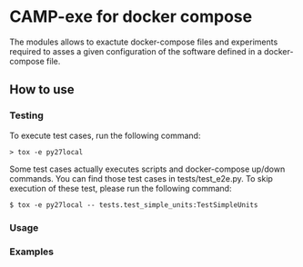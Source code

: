 # CAMP-exe for docker compose
The modules allows to exactute docker-compose files and experiments required to asses a given configuration of the software defined in a docker-compose file.

## How to use
### Testing
To execute test cases, run the following command:
```
> tox -e py27local
```
Some test cases actually executes scripts and docker-compose up/down commands. You can find those test cases in tests/test_e2e.py. To skip execution of these test, please run the following command:
```
$ tox -e py27local -- tests.test_simple_units:TestSimpleUnits
```
### Usage

### Examples
